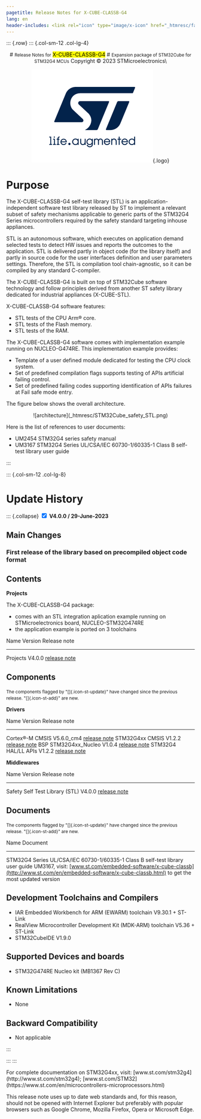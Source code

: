 ```yaml
---
pagetitle: Release Notes for X-CUBE-CLASSB-G4
lang: en
header-includes: <link rel="icon" type="image/x-icon" href="_htmresc/favicon.png" />
---
```


::: {.row}
::: {.col-sm-12 .col-lg-4}

<center>
# <small>Release Notes for</small> <mark>X-CUBE-CLASSB-G4</mark>
# <small>Expansion package of STM32Cube for STM32G4 MCUs</small>
Copyright &copy; 2023 STMicroelectronics\

[![ST logo](./_htmresc/st_logo_2020.png)](https://www.st.com){.logo}
</center>

# Purpose

The X-CUBE-CLASSB-G4 self-test library (STL) is an application-independent software test library released by ST to implement a relevant subset of safety mechanisms applicable to generic parts of the STM32G4 Series microcontrollers required by the safety standard targeting inhouse appliances.

STL is an autonomous software, which executes on application demand selected tests to detect HW issues and reports the outcomes to the application. STL is delivered partly in object code (for the library itself) and partly in source code for the user interfaces definition and user parameters settings. Therefore, the STL is compilation tool chain-agnostic, so it can be compiled by any standard C-compiler.

The X-CUBE-CLASSB-G4 is built on top of STM32Cube software technology and follow principles derived from another ST safety library dedicated for industrial appliances (X-CUBE-STL).

X-CUBE-CLASSB-G4 software features:

- STL tests of the CPU Arm® core.
- STL tests of the Flash memory.
- STL tests of the RAM.

The X-CUBE-CLASSB-G4 software comes with implementation example running on NUCLEO-G474RE. This implementation example provides:

- Template of a user defined module dedicated for testing the CPU clock system.
- Set of predefined compilation flags supports testing of APIs artificial failing control.
- Set of predefined failing codes supporting identification of APIs failures at Fail safe mode entry.

The figure below shows the overall architecture.

<center>
![architecture](_htmresc/STM32Cube_safety_STL.png)
</center>

Here is the list of references to user documents:

-   UM2454 STM32G4 series safety manual
-   UM3167 STM32G4 Series UL/CSA/IEC 60730-1/60335-1 Class B self-test library user guide

:::

::: {.col-sm-12 .col-lg-8}
# Update History
::: {.collapse}
<input type="checkbox" id="collapse-section3" checked aria-hidden="true">
<label for="collapse-section3" aria-hidden="true">__V4.0.0 / 29-June-2023__</label>
<div>

## Main Changes

### First release of the library based on precompiled object code format

## Contents

**Projects**

The X-CUBE-CLASSB-G4 package:

  - comes with an STL integration aplication example running on STMicroelectronics board, NUCLEO-STM32G474RE
  - the application example is ported on 3 toolchains


  Name          Version       Release note
  ---------     --------      --------------------------------------------------------------------------------
  Projects      V4.0.0        [release note](Projects\Release_Notes.html)

## Components
<small>The components flagged by "[]{.icon-st-update}" have changed since the
previous release. "[]{.icon-st-add}" are new.</small>

**Drivers**

  Name                                Version        Release note
  ----------------------------------  -------------  ------------------------------------------------------------------------------------------------------------------------------------------------
  Cortex®-M CMSIS                     V5.6.0_cm4     [release note](Drivers/CMSIS/Docs/index.html)
  STM32G4xx CMSIS                     V1.2.2         [release note](Drivers/CMSIS/Device/ST/STM32G4xx/Release_Notes.html)
  BSP STM32G4xx_Nucleo                V1.0.4         [release note](Drivers/BSP/STM32G4xx_Nucleo/Release_Notes.html)
  STM32G4 HAL/LL APIs                 V1.2.2         [release note](Drivers/STM32G4xx_HAL_Driver/Release_Notes.html)

**Middlewares**

  Name                                Version        Release note
  ----------------------------------  -------------  ------------------------------------------------------------------------------------------------------------------------------------------------
  Safety Self Test Library (STL)      V4.0.0         [release note](Middlewares/ST/STM32_Safety_STL/Release_Notes.html)

## Documents
<small>The components flagged by "[]{.icon-st-update}" have changed since the
previous release. "[]{.icon-st-add}" are new.</small>

  Name                                                                                Document
  ------------------------------                                                      -----------------------------------------------------------------------------------------------------------------------
  STM32G4 Series UL/CSA/IEC 60730-1/60335-1 Class B self-test library user guide      UM3167, visit: [www.st.com/embedded-software/x-cube-classb](http://www.st.com/en/embedded-software/x-cube-classb.html) to get the most updated version


## Development Toolchains and Compilers

- IAR Embedded Workbench for ARM (EWARM) toolchain V9.30.1 + ST-Link
- RealView Microcontroller Development Kit (MDK-ARM) toolchain V5.36 + ST-Link
- STM32CubeIDE V1.9.0


## Supported Devices and boards
-   STM32G474RE Nucleo kit (MB1367 Rev C)


## Known Limitations

- None

## Backward Compatibility

- Not applicable


</div>
:::

:::
:::

<footer class="sticky">
For complete documentation on STM32G4xx, visit: [www.st.com/stm32g4](http://www.st.com/stm32g4);
[www.st.com/STM32](https://www.st.com/en/microcontrollers-microprocessors.html)

This release note uses up to date web standards and, for this reason, should not be opened with Internet Explorer
but preferably with popular browsers such as Google Chrome, Mozilla Firefox, Opera or Microsoft Edge.
</footer>

